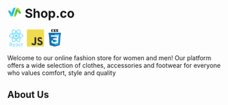 # <img width="33px" src="https://github.com/David-Mastalski/Chat-App/blob/main/demo/logo.png"> Shop.co

<p>
 <img src="https://raw.githubusercontent.com/devicons/devicon/master/icons/react/react-original-wordmark.svg" alt="react" width="40" height="40"/>
 <img src="https://raw.githubusercontent.com/devicons/devicon/master/icons/javascript/javascript-original.svg" alt="javascript" width="40" height="40"/>
 <img src="https://raw.githubusercontent.com/devicons/devicon/master/icons/css3/css3-original-wordmark.svg" alt="css3" width="40" height="40"/>
</p>

Welcome to our online fashion store for women and men! Our platform offers a wide selection of clothes, accessories and footwear for everyone who values comfort, style and quality

## About Us
